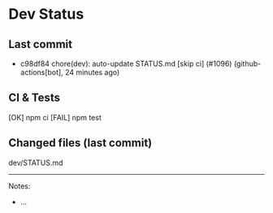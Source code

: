 # Dev Status

## Last commit
- c98df84 chore(dev): auto-update STATUS.md [skip ci] (#1096) (github-actions[bot], 24 minutes ago)
## CI & Tests
[OK] npm ci
[FAIL] npm test

## Changed files (last commit)
dev/STATUS.md

---
Notes:
- ...
